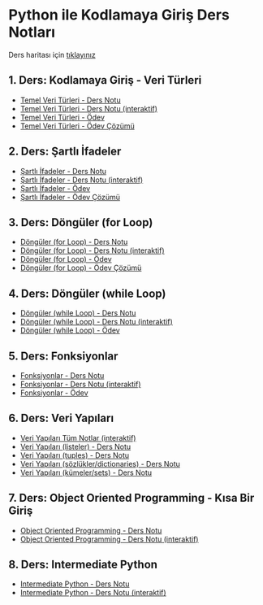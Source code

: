 # Python ile Kodlamaya Giriş Ders Notları


Ders haritası için <a href="https://www.figma.com/file/kE6XMIJGFWenBzmFSKkWh4/Data-Science-Roadmap?node-id=0%3A1&t=Y0hTqVwJgJkq5Few-1">tıklayınız</a>



## 1. Ders: Kodlamaya Giriş - Veri Türleri
- <a href="1. Ders - Giriş/1. Kodlamaya Giriş - Veri Türleri.ipynb">Temel Veri Türleri - Ders Notu</a>
- <a href="https://colab.research.google.com/drive/15QFMM5C2tW6oA9T4fDfxRympol0jL_n7?usp=share_link">Temel Veri Türleri - Ders Notu (interaktif)</a>
- <a href="1. Ders - Giriş/1. Ödev - Kodlamaya Giriş - Veri Türleri.ipynb">Temel Veri Türleri - Ödev</a>
- <a href="1. Ders - Giriş/1. Ödev Çözüm.ipynb">Temel Veri Türleri - Ödev Çözümü</a>

## 2. Ders: Şartlı İfadeler
- <a href="2. Ders - Şartlı İfadeler/2. Şartlı İfadeler (Conditional Statements if-elif-else).ipynb">Şartlı İfadeler - Ders Notu</a>
- <a href="https://colab.research.google.com/drive/1BuTh1jsi-v8Rx0N24AghlVjR6D9IXLbd?usp=share_link">Şartlı İfadeler - Ders Notu (interaktif)</a>
- <a href="2. Ders - Şartlı İfadeler/Alıştırmalar - 2. Şartlı İfadeler (Conditional Statements if-elif-else)">Şartlı İfadeler - Ödev</a>
- <a href="2. Ders - Şartlı İfadeler/2. Şartlı İfadeler (Conditional Statements if-elif-else).ipynb">Şartlı İfadeler - Ödev Çözümü</a>


## 3. Ders: Döngüler (for Loop)
- <a href="3. Ders - Döngüler (for Loop)\3. Döngüler (for loops).ipynb">Döngüler (for Loop) - Ders Notu</a>
- <a href="https://colab.research.google.com/drive/1L5GlntyATcBwjluhtPFcUcv2UGbD5Ki9?usp=share_link">Döngüler (for Loop) - Ders Notu (interaktif)</a>
- <a href="3. Ders - Döngüler (for Loop)\Alıştırmalar - 3. Döngüler (for loops).ipynb">Döngüler (for Loop) - Ödev</a>
- <a href="3. Ders - Döngüler (for Loop)\[Çözüm] Alıştırmalar - 3. Döngüler (for loops).ipynb">Döngüler (for Loop) - Ödev Çözümü</a>

## 4. Ders: Döngüler (while Loop)
- <a href="4. Ders - Döngüler (while Loop)\4. Döngüler (while loop) ve Birtakım Harika İşler.ipynb">Döngüler (while Loop) - Ders Notu</a>
- <a href="https://colab.research.google.com/drive/18nsaoIP-PQ0cH_5w_gJLL4MBkySL7dN5?usp=share_link">Döngüler (while Loop) - Ders Notu (interaktif)</a>
- <a href="4. Ders - Döngüler (while Loop)\Alıştırmalar 4. Döngüler (while loops).ipynb">Döngüler (while Loop) - Ödev</a>


## 5. Ders: Fonksiyonlar
- <a href="5. Ders - Fonksiyonlar\5. Fonksiyonlara Giriş.ipynb">Fonksiyonlar - Ders Notu</a>
- <a href="https://colab.research.google.com/drive/1i0KvrraYur3Sjl6NG-2UtyMNQ4txqAzc?usp=share_link">Fonksiyonlar - Ders Notu (interaktif)</a>
- <a href="5. Ders - Fonksiyonlar\Alıştırmalar 5. Fonksiyonlara Giriş.ipynb">Fonksiyonlar - Ödev</a>


## 6. Ders: Veri Yapıları
- <a href="https://colab.research.google.com/drive/1i0KvrraYur3Sjl6NG-2UtyMNQ4txqAzc?usp=share_link">Veri Yapıları Tüm Notlar (interaktif)</a>
- <a href="6. Ders - Veri Yapıları\6.1. Veri Yapıları - Listeler (Data Structures-Lists).ipynb">Veri Yapıları (listeler) - Ders Notu</a>
- <a href="6. Ders - Veri Yapıları\6.2. Veri Yapıları - Tuples (Data Types - Tuples).ipynb">Veri Yapıları (tuples) - Ders Notu</a>
- <a href="6. Ders - Veri Yapıları\6.3. Veri Yapıları - Sözlükler (Data Structures - Dictionaries).ipynb">Veri Yapıları (sözlükler/dictionaries) - Ders Notu</a>
- <a href="6. Ders - Veri Yapıları\6.4. Veri Yapıları - Kümeler (Data Structures-Sets).ipynb">Veri Yapıları (kümeler/sets) - Ders Notu</a>

## 7. Ders: Object Oriented Programming - Kısa Bir Giriş
- <a href="7. Ders - Object Oriented Programming Giriş\7. Object Oriented Programming Giriş.ipynb">Object Oriented Programming - Ders Notu</a>
- <a href="https://colab.research.google.com/drive/11EaIti24jEEttZefZcLh-N9CTTtWHpdQ?usp=share_link">Object Oriented Programming - Ders Notu (interaktif)</a>

## 8. Ders: Intermediate Python
- <a href="8. Ders - Intermediate Python\8. Intermediate Python.ipynb">Intermediate Python - Ders Notu</a>
- <a href="https://colab.research.google.com/drive/1dDIzq2qv-6L47AGJT1U-2NcZBZwM_SgN?usp=share_link">Intermediate Python - Ders Notu (interaktif)</a>
